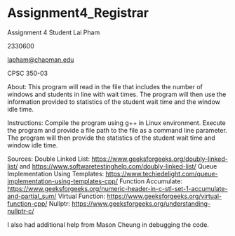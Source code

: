 # Assignment4_Registrar

Assignment 4 Student Lai Pham

2330600

lapham@chapman.edu

CPSC 350-03

About: This program will read in the file that includes the number of windows and students in line with wait times. The program will then use the information provided to statistics of the student wait time and the window idle time.

Instructions: Compile the program using g++ in Linux environment. Execute the program and provide a file path to the file as a command line parameter. The program will then provide the statistics of the student wait time and window idle time.

Sources: 
Double Linked List: https://www.geeksforgeeks.org/doubly-linked-list/ and https://www.softwaretestinghelp.com/doubly-linked-list/ 
Queue Implementation Using Templates: https://www.techiedelight.com/queue-implementation-using-templates-cpp/
Function Accumulate: https://www.geeksforgeeks.org/numeric-header-in-c-stl-set-1-accumulate-and-partial_sum/
Virtual Function: https://www.geeksforgeeks.org/virtual-function-cpp/
Nullptr: https://www.geeksforgeeks.org/understanding-nullptr-c/

I also had additional help from Mason Cheung in debugging the code.

